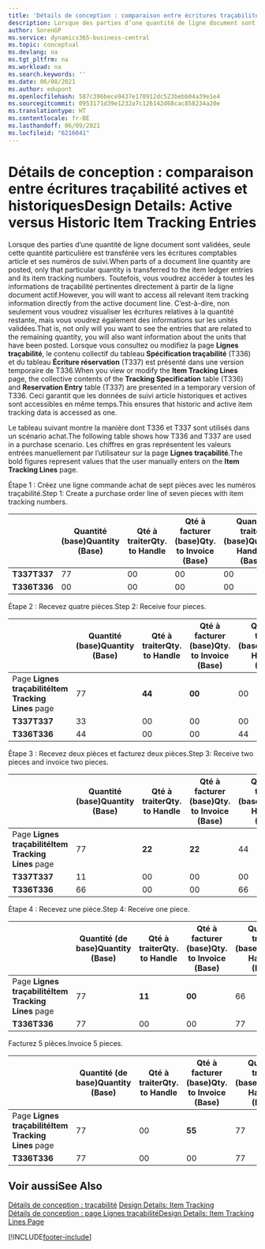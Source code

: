 ```yaml
---
title: 'Détails de conception : comparaison entre écritures traçabilité actives et historiques | Microsoft Docs'
description: Lorsque des parties d’une quantité de ligne document sont validées, seule cette quantité particulière est transférée vers les écritures comptables article et ses numéros de suivi. Toutefois, vous voudrez accéder à toutes les informations de traçabilité pertinentes directement à partir de la ligne document actif. C’est-à-dire, non seulement vous voudrez visualiser les écritures relatives à la quantité restante, mais vous voudrez également des informations sur les unités validées. Lorsque vous consultez ou modifiez la page **Lignes traçabilité**, le contenu collectif du tableau **Spécification traçabilité** (T336) et du tableau **Écriture réservation** (T337) est présenté dans une version temporaire de T336. Ceci garantit que les données de suivi article historiques et actives sont accessibles en même temps.
author: SorenGP
ms.service: dynamics365-business-central
ms.topic: conceptual
ms.devlang: na
ms.tgt_pltfrm: na
ms.workload: na
ms.search.keywords: ''
ms.date: 06/08/2021
ms.author: edupont
ms.openlocfilehash: 587c396bece9437e170912dc523bebb04a39e1e4
ms.sourcegitcommit: 0953171d39e1232a7c126142d68cac858234a20e
ms.translationtype: HT
ms.contentlocale: fr-BE
ms.lasthandoff: 06/09/2021
ms.locfileid: "6216041"
---
```

# <a name="design-details-active-versus-historic-item-tracking-entries"></a><span data-ttu-id="3b19c-107">Détails de conception : comparaison entre écritures traçabilité actives et historiques</span><span class="sxs-lookup"><span data-stu-id="3b19c-107">Design Details: Active versus Historic Item Tracking Entries</span></span>
<span data-ttu-id="3b19c-108">Lorsque des parties d’une quantité de ligne document sont validées, seule cette quantité particulière est transférée vers les écritures comptables article et ses numéros de suivi.</span><span class="sxs-lookup"><span data-stu-id="3b19c-108">When parts of a document line quantity are posted, only that particular quantity is transferred to the item ledger entries and its item tracking numbers.</span></span> <span data-ttu-id="3b19c-109">Toutefois, vous voudrez accéder à toutes les informations de traçabilité pertinentes directement à partir de la ligne document actif.</span><span class="sxs-lookup"><span data-stu-id="3b19c-109">However, you will want to access all relevant item tracking information directly from the active document line.</span></span> <span data-ttu-id="3b19c-110">C’est-à-dire, non seulement vous voudrez visualiser les écritures relatives à la quantité restante, mais vous voudrez également des informations sur les unités validées.</span><span class="sxs-lookup"><span data-stu-id="3b19c-110">That is, not only will you want to see the entries that are related to the remaining quantity, you will also want information about the units that have been posted.</span></span> <span data-ttu-id="3b19c-111">Lorsque vous consultez ou modifiez la page **Lignes traçabilité**, le contenu collectif du tableau **Spécification traçabilité** (T336) et du tableau **Écriture réservation** (T337) est présenté dans une version temporaire de T336.</span><span class="sxs-lookup"><span data-stu-id="3b19c-111">When you view or modify the **Item Tracking Lines** page, the collective contents of the **Tracking Specification** table (T336) and **Reservation Entry** table (T337) are presented in a temporary version of T336.</span></span> <span data-ttu-id="3b19c-112">Ceci garantit que les données de suivi article historiques et actives sont accessibles en même temps.</span><span class="sxs-lookup"><span data-stu-id="3b19c-112">This ensures that historic and active item tracking data is accessed as one.</span></span>  

 <span data-ttu-id="3b19c-113">Le tableau suivant montre la manière dont T336 et T337 sont utilisés dans un scénario achat.</span><span class="sxs-lookup"><span data-stu-id="3b19c-113">The following table shows how T336 and T337 are used in a purchase scenario.</span></span> <span data-ttu-id="3b19c-114">Les chiffres en gras représentent les valeurs entrées manuellement par l’utilisateur sur la page **Lignes traçabilité**.</span><span class="sxs-lookup"><span data-stu-id="3b19c-114">The bold figures represent values that the user manually enters on the **Item Tracking Lines** page.</span></span>  

 <span data-ttu-id="3b19c-115">Étape 1 : Créez une ligne commande achat de sept pièces avec les numéros traçabilité.</span><span class="sxs-lookup"><span data-stu-id="3b19c-115">Step 1: Create a purchase order line of seven pieces with item tracking numbers.</span></span>  

||<span data-ttu-id="3b19c-116">**Quantité (base)**</span><span class="sxs-lookup"><span data-stu-id="3b19c-116">**Quantity (Base)**</span></span>|<span data-ttu-id="3b19c-117">**Qté à traiter**</span><span class="sxs-lookup"><span data-stu-id="3b19c-117">**Qty. to Handle**</span></span>|<span data-ttu-id="3b19c-118">**Qté à facturer (base)**</span><span class="sxs-lookup"><span data-stu-id="3b19c-118">**Qty. to Invoice (Base)**</span></span>|<span data-ttu-id="3b19c-119">**Quantité traitée (base)**</span><span class="sxs-lookup"><span data-stu-id="3b19c-119">**Quantity Handled (Base)**</span></span>|<span data-ttu-id="3b19c-120">**Quantité facturée (base)**</span><span class="sxs-lookup"><span data-stu-id="3b19c-120">**Quantity Invoiced (Base)**</span></span>|  
|-|----------------------------------------------|--------------------------------------------|------------------------------------------------------|-------------------------------------------------------|--------------------------------------------------------|  
|<span data-ttu-id="3b19c-121">**T337**</span><span class="sxs-lookup"><span data-stu-id="3b19c-121">**T337**</span></span>|<span data-ttu-id="3b19c-122">7</span><span class="sxs-lookup"><span data-stu-id="3b19c-122">7</span></span>|<span data-ttu-id="3b19c-123">0</span><span class="sxs-lookup"><span data-stu-id="3b19c-123">0</span></span>|<span data-ttu-id="3b19c-124">0</span><span class="sxs-lookup"><span data-stu-id="3b19c-124">0</span></span>|<span data-ttu-id="3b19c-125">0</span><span class="sxs-lookup"><span data-stu-id="3b19c-125">0</span></span>|<span data-ttu-id="3b19c-126">0</span><span class="sxs-lookup"><span data-stu-id="3b19c-126">0</span></span>|  
|<span data-ttu-id="3b19c-127">**T336**</span><span class="sxs-lookup"><span data-stu-id="3b19c-127">**T336**</span></span>|<span data-ttu-id="3b19c-128">0</span><span class="sxs-lookup"><span data-stu-id="3b19c-128">0</span></span>|<span data-ttu-id="3b19c-129">0</span><span class="sxs-lookup"><span data-stu-id="3b19c-129">0</span></span>|<span data-ttu-id="3b19c-130">0</span><span class="sxs-lookup"><span data-stu-id="3b19c-130">0</span></span>|<span data-ttu-id="3b19c-131">0</span><span class="sxs-lookup"><span data-stu-id="3b19c-131">0</span></span>|<span data-ttu-id="3b19c-132">0</span><span class="sxs-lookup"><span data-stu-id="3b19c-132">0</span></span>|  

 <span data-ttu-id="3b19c-133">Étape 2 : Recevez quatre pièces.</span><span class="sxs-lookup"><span data-stu-id="3b19c-133">Step 2: Receive four pieces.</span></span>  

||<span data-ttu-id="3b19c-134">**Quantité (base)**</span><span class="sxs-lookup"><span data-stu-id="3b19c-134">**Quantity (Base)**</span></span>|<span data-ttu-id="3b19c-135">**Qté à traiter**</span><span class="sxs-lookup"><span data-stu-id="3b19c-135">**Qty. to Handle**</span></span>|<span data-ttu-id="3b19c-136">**Qté à facturer (base)**</span><span class="sxs-lookup"><span data-stu-id="3b19c-136">**Qty. to Invoice (Base)**</span></span>|<span data-ttu-id="3b19c-137">**Quantité traitée (base)**</span><span class="sxs-lookup"><span data-stu-id="3b19c-137">**Quantity Handled (Base)**</span></span>|<span data-ttu-id="3b19c-138">**Quantité facturée (base)**</span><span class="sxs-lookup"><span data-stu-id="3b19c-138">**Quantity Invoiced (Base)**</span></span>|  
|-|----------------------------------------------|--------------------------------------------|------------------------------------------------------|-------------------------------------------------------|--------------------------------------------------------|  
|<span data-ttu-id="3b19c-139">Page **Lignes traçabilité**</span><span class="sxs-lookup"><span data-stu-id="3b19c-139">**Item Tracking Lines** page</span></span>|<span data-ttu-id="3b19c-140">7</span><span class="sxs-lookup"><span data-stu-id="3b19c-140">7</span></span>|<span data-ttu-id="3b19c-141">**4**</span><span class="sxs-lookup"><span data-stu-id="3b19c-141">**4**</span></span>|<span data-ttu-id="3b19c-142">**0**</span><span class="sxs-lookup"><span data-stu-id="3b19c-142">**0**</span></span>|<span data-ttu-id="3b19c-143">0</span><span class="sxs-lookup"><span data-stu-id="3b19c-143">0</span></span>|<span data-ttu-id="3b19c-144">0</span><span class="sxs-lookup"><span data-stu-id="3b19c-144">0</span></span>|  
|<span data-ttu-id="3b19c-145">**T337**</span><span class="sxs-lookup"><span data-stu-id="3b19c-145">**T337**</span></span>|<span data-ttu-id="3b19c-146">3</span><span class="sxs-lookup"><span data-stu-id="3b19c-146">3</span></span>|<span data-ttu-id="3b19c-147">0</span><span class="sxs-lookup"><span data-stu-id="3b19c-147">0</span></span>|<span data-ttu-id="3b19c-148">0</span><span class="sxs-lookup"><span data-stu-id="3b19c-148">0</span></span>|<span data-ttu-id="3b19c-149">0</span><span class="sxs-lookup"><span data-stu-id="3b19c-149">0</span></span>|<span data-ttu-id="3b19c-150">0</span><span class="sxs-lookup"><span data-stu-id="3b19c-150">0</span></span>|  
|<span data-ttu-id="3b19c-151">**T336**</span><span class="sxs-lookup"><span data-stu-id="3b19c-151">**T336**</span></span>|<span data-ttu-id="3b19c-152">4</span><span class="sxs-lookup"><span data-stu-id="3b19c-152">4</span></span>|<span data-ttu-id="3b19c-153">0</span><span class="sxs-lookup"><span data-stu-id="3b19c-153">0</span></span>|<span data-ttu-id="3b19c-154">0</span><span class="sxs-lookup"><span data-stu-id="3b19c-154">0</span></span>|<span data-ttu-id="3b19c-155">4</span><span class="sxs-lookup"><span data-stu-id="3b19c-155">4</span></span>|<span data-ttu-id="3b19c-156">0</span><span class="sxs-lookup"><span data-stu-id="3b19c-156">0</span></span>|  

 <span data-ttu-id="3b19c-157">Étape 3 : Recevez deux pièces et facturez deux pièces.</span><span class="sxs-lookup"><span data-stu-id="3b19c-157">Step 3: Receive two pieces and invoice two pieces.</span></span>  

||<span data-ttu-id="3b19c-158">**Quantité (base)**</span><span class="sxs-lookup"><span data-stu-id="3b19c-158">**Quantity (Base)**</span></span>|<span data-ttu-id="3b19c-159">**Qté à traiter**</span><span class="sxs-lookup"><span data-stu-id="3b19c-159">**Qty. to Handle**</span></span>|<span data-ttu-id="3b19c-160">**Qté à facturer (base)**</span><span class="sxs-lookup"><span data-stu-id="3b19c-160">**Qty. to Invoice (Base)**</span></span>|<span data-ttu-id="3b19c-161">**Quantité traitée (base)**</span><span class="sxs-lookup"><span data-stu-id="3b19c-161">**Quantity Handled (Base)**</span></span>|<span data-ttu-id="3b19c-162">**Quantité facturée (base)**</span><span class="sxs-lookup"><span data-stu-id="3b19c-162">**Quantity Invoiced (Base)**</span></span>|  
|-|----------------------------------------------|--------------------------------------------|------------------------------------------------------|-------------------------------------------------------|--------------------------------------------------------|  
|<span data-ttu-id="3b19c-163">Page **Lignes traçabilité**</span><span class="sxs-lookup"><span data-stu-id="3b19c-163">**Item Tracking Lines** page</span></span>|<span data-ttu-id="3b19c-164">7</span><span class="sxs-lookup"><span data-stu-id="3b19c-164">7</span></span>|<span data-ttu-id="3b19c-165">**2**</span><span class="sxs-lookup"><span data-stu-id="3b19c-165">**2**</span></span>|<span data-ttu-id="3b19c-166">**2**</span><span class="sxs-lookup"><span data-stu-id="3b19c-166">**2**</span></span>|<span data-ttu-id="3b19c-167">4</span><span class="sxs-lookup"><span data-stu-id="3b19c-167">4</span></span>|<span data-ttu-id="3b19c-168">0</span><span class="sxs-lookup"><span data-stu-id="3b19c-168">0</span></span>|  
|<span data-ttu-id="3b19c-169">**T337**</span><span class="sxs-lookup"><span data-stu-id="3b19c-169">**T337**</span></span>|<span data-ttu-id="3b19c-170">1</span><span class="sxs-lookup"><span data-stu-id="3b19c-170">1</span></span>|<span data-ttu-id="3b19c-171">0</span><span class="sxs-lookup"><span data-stu-id="3b19c-171">0</span></span>|<span data-ttu-id="3b19c-172">0</span><span class="sxs-lookup"><span data-stu-id="3b19c-172">0</span></span>|<span data-ttu-id="3b19c-173">0</span><span class="sxs-lookup"><span data-stu-id="3b19c-173">0</span></span>|<span data-ttu-id="3b19c-174">0</span><span class="sxs-lookup"><span data-stu-id="3b19c-174">0</span></span>|  
|<span data-ttu-id="3b19c-175">**T336**</span><span class="sxs-lookup"><span data-stu-id="3b19c-175">**T336**</span></span>|<span data-ttu-id="3b19c-176">6</span><span class="sxs-lookup"><span data-stu-id="3b19c-176">6</span></span>|<span data-ttu-id="3b19c-177">0</span><span class="sxs-lookup"><span data-stu-id="3b19c-177">0</span></span>|<span data-ttu-id="3b19c-178">0</span><span class="sxs-lookup"><span data-stu-id="3b19c-178">0</span></span>|<span data-ttu-id="3b19c-179">6</span><span class="sxs-lookup"><span data-stu-id="3b19c-179">6</span></span>|<span data-ttu-id="3b19c-180">2</span><span class="sxs-lookup"><span data-stu-id="3b19c-180">2</span></span>|  

 <span data-ttu-id="3b19c-181">Étape 4 : Recevez une pièce.</span><span class="sxs-lookup"><span data-stu-id="3b19c-181">Step 4: Receive one piece.</span></span>  

||<span data-ttu-id="3b19c-182">**Quantité (de base)**</span><span class="sxs-lookup"><span data-stu-id="3b19c-182">**Quantity (Base)**</span></span>|<span data-ttu-id="3b19c-183">**Qté à traiter**</span><span class="sxs-lookup"><span data-stu-id="3b19c-183">**Qty. to Handle**</span></span>|<span data-ttu-id="3b19c-184">**Qté à facturer (base)**</span><span class="sxs-lookup"><span data-stu-id="3b19c-184">**Qty. to Invoice (Base)**</span></span>|<span data-ttu-id="3b19c-185">**Quantité traitée (base)**</span><span class="sxs-lookup"><span data-stu-id="3b19c-185">**Quantity Handled (Base)**</span></span>|<span data-ttu-id="3b19c-186">**Quantité facturée (base)**</span><span class="sxs-lookup"><span data-stu-id="3b19c-186">**Quantity Invoiced (Base)**</span></span>|  
|-|----------------------------------------------|--------------------------------------------|------------------------------------------------------|-------------------------------------------------------|--------------------------------------------------------|  
|<span data-ttu-id="3b19c-187">Page **Lignes traçabilité**</span><span class="sxs-lookup"><span data-stu-id="3b19c-187">**Item Tracking Lines** page</span></span>|<span data-ttu-id="3b19c-188">7</span><span class="sxs-lookup"><span data-stu-id="3b19c-188">7</span></span>|<span data-ttu-id="3b19c-189">**1**</span><span class="sxs-lookup"><span data-stu-id="3b19c-189">**1**</span></span>|<span data-ttu-id="3b19c-190">**0**</span><span class="sxs-lookup"><span data-stu-id="3b19c-190">**0**</span></span>|<span data-ttu-id="3b19c-191">6</span><span class="sxs-lookup"><span data-stu-id="3b19c-191">6</span></span>|<span data-ttu-id="3b19c-192">2</span><span class="sxs-lookup"><span data-stu-id="3b19c-192">2</span></span>|  
|<span data-ttu-id="3b19c-193">**T336**</span><span class="sxs-lookup"><span data-stu-id="3b19c-193">**T336**</span></span>|<span data-ttu-id="3b19c-194">7</span><span class="sxs-lookup"><span data-stu-id="3b19c-194">7</span></span>|<span data-ttu-id="3b19c-195">0</span><span class="sxs-lookup"><span data-stu-id="3b19c-195">0</span></span>|<span data-ttu-id="3b19c-196">0</span><span class="sxs-lookup"><span data-stu-id="3b19c-196">0</span></span>|<span data-ttu-id="3b19c-197">7</span><span class="sxs-lookup"><span data-stu-id="3b19c-197">7</span></span>|<span data-ttu-id="3b19c-198">2</span><span class="sxs-lookup"><span data-stu-id="3b19c-198">2</span></span>|  

 <span data-ttu-id="3b19c-199">Facturez 5 pièces.</span><span class="sxs-lookup"><span data-stu-id="3b19c-199">Invoice 5 pieces.</span></span>  

||<span data-ttu-id="3b19c-200">**Quantité (de base)**</span><span class="sxs-lookup"><span data-stu-id="3b19c-200">**Quantity (Base)**</span></span>|<span data-ttu-id="3b19c-201">**Qté à traiter**</span><span class="sxs-lookup"><span data-stu-id="3b19c-201">**Qty. to Handle**</span></span>|<span data-ttu-id="3b19c-202">**Qté à facturer (base)**</span><span class="sxs-lookup"><span data-stu-id="3b19c-202">**Qty. to Invoice (Base)**</span></span>|<span data-ttu-id="3b19c-203">**Quantité traitée (base)**</span><span class="sxs-lookup"><span data-stu-id="3b19c-203">**Quantity Handled (Base)**</span></span>|<span data-ttu-id="3b19c-204">**Quantité facturée (base)**</span><span class="sxs-lookup"><span data-stu-id="3b19c-204">**Quantity Invoiced (Base)**</span></span>|  
|-|----------------------------------------------|--------------------------------------------|------------------------------------------------------|-------------------------------------------------------|--------------------------------------------------------|  
|<span data-ttu-id="3b19c-205">Page **Lignes traçabilité**</span><span class="sxs-lookup"><span data-stu-id="3b19c-205">**Item Tracking Lines** page</span></span>|<span data-ttu-id="3b19c-206">7</span><span class="sxs-lookup"><span data-stu-id="3b19c-206">7</span></span>|<span data-ttu-id="3b19c-207">0</span><span class="sxs-lookup"><span data-stu-id="3b19c-207">0</span></span>|<span data-ttu-id="3b19c-208">**5**</span><span class="sxs-lookup"><span data-stu-id="3b19c-208">**5**</span></span>|<span data-ttu-id="3b19c-209">7</span><span class="sxs-lookup"><span data-stu-id="3b19c-209">7</span></span>|<span data-ttu-id="3b19c-210">2</span><span class="sxs-lookup"><span data-stu-id="3b19c-210">2</span></span>|  
|<span data-ttu-id="3b19c-211">**T336**</span><span class="sxs-lookup"><span data-stu-id="3b19c-211">**T336**</span></span>|<span data-ttu-id="3b19c-212">7</span><span class="sxs-lookup"><span data-stu-id="3b19c-212">7</span></span>|<span data-ttu-id="3b19c-213">0</span><span class="sxs-lookup"><span data-stu-id="3b19c-213">0</span></span>|<span data-ttu-id="3b19c-214">0</span><span class="sxs-lookup"><span data-stu-id="3b19c-214">0</span></span>|<span data-ttu-id="3b19c-215">7</span><span class="sxs-lookup"><span data-stu-id="3b19c-215">7</span></span>|<span data-ttu-id="3b19c-216">7</span><span class="sxs-lookup"><span data-stu-id="3b19c-216">7</span></span>|  

## <a name="see-also"></a><span data-ttu-id="3b19c-217">Voir aussi</span><span class="sxs-lookup"><span data-stu-id="3b19c-217">See Also</span></span>  
 <span data-ttu-id="3b19c-218">[Détails de conception : traçabilité](design-details-item-tracking.md) </span><span class="sxs-lookup"><span data-stu-id="3b19c-218">[Design Details: Item Tracking](design-details-item-tracking.md) </span></span>  
 [<span data-ttu-id="3b19c-219">Détails de conception : page Lignes traçabilité</span><span class="sxs-lookup"><span data-stu-id="3b19c-219">Design Details: Item Tracking Lines Page</span></span>](design-details-item-tracking-lines-window.md)


[!INCLUDE[footer-include](includes/footer-banner.md)]
